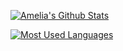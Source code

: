 [![Amelia's Github Stats](https://github-readme-stats.vercel.app/api?username=ameliaprogs&show_icons=true&theme=gruvbox&hide=contribs,prs)](https://github.com/anuraghazra/github-readme-stats)

[![Most Used Languages](https://github-readme-stats.vercel.app/api/top-langs/?username=ameliaprogs&layout=compact&theme=gruvbox)](https://github.com/anuraghazra/github-readme-stats)
